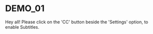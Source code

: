 # DEMO_01
Hey all! Please click on the 'CC' button beside the 'Settings' option, to enable Subtitles. 
